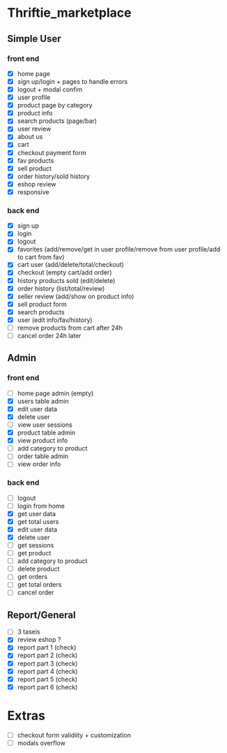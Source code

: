 # Thriftie_marketplace

## Simple User
### front end
- [x] home page
- [x] sign up/login + pages to handle errors
- [x] logout + modal confim
- [x] user profile
- [x] product page by category
- [x] product info
- [x] search products (page/bar)
- [x] user review
- [x] about us
- [x] cart
- [x] checkout payment form
- [x] fav products
- [x] sell product
- [x] order history/sold history
- [x] eshop review
- [x] responsive

### back end
- [x] sign up 
- [x] login
- [x] logout
- [x] favorites (add/remove/get in user profile/remove from user profile/add to cart from fav)
- [x] cart user (add/delete/total/checkout)
- [x] checkout (empty cart/add order)
- [x] history products sold (edit/delete)
- [x] order history (list/total/review)
- [x] seller review (add/show on product info)
- [x] sell product form
- [x] search products
- [x] user (edit info/fav/history)
- [ ] remove products from cart after 24h
- [ ] cancel order 24h later

## Admin 
### front end
- [ ] home page admin (empty) 
- [x] users table admin
- [x] edit user data
- [x] delete user
- [ ] view user sessions
- [x] product table admin
- [x] view product info
- [ ] add category to product
- [ ] order table admin
- [ ] view order info

### back end
- [ ] logout
- [ ] login from home
- [x] get user data
- [x] get total users
- [x] edit user data
- [x] delete user
- [ ] get sessions
- [ ] get product
- [ ] add category to product
- [ ] delete product
- [ ] get orders 
- [ ] get total orders
- [ ] cancel order

## Report/General
- [ ] 3 taseis
- [x] review eshop ?
- [x] report part 1 (check)
- [x] report part 2 (check)
- [x] report part 3 (check)
- [x] report part 4 (check)
- [x] report part 5 (check)
- [x] report part 6 (check)

# Extras
- [ ] checkout form validiity + customization
- [ ] modals overflow
